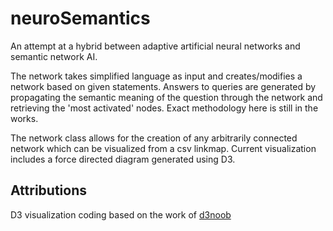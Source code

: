 neuroSemantics
==============

An attempt at a hybrid between adaptive artificial neural networks and semantic network AI. 

The network takes simplified language as input and creates/modifies a network based on given statements. 
Answers to queries are generated by propagating the semantic meaning of the question through the network and 
retrieving the 'most activated' nodes. Exact methodology here is still in the works.

The network class allows for the creation of any arbitrarily connected network which can be visualized from 
a csv linkmap. Current visualization includes a force directed diagram generated using D3.



Attributions
-------------
D3 visualization coding based on the work of [d3noob](http://bl.ocks.org/d3noob/5155181)
